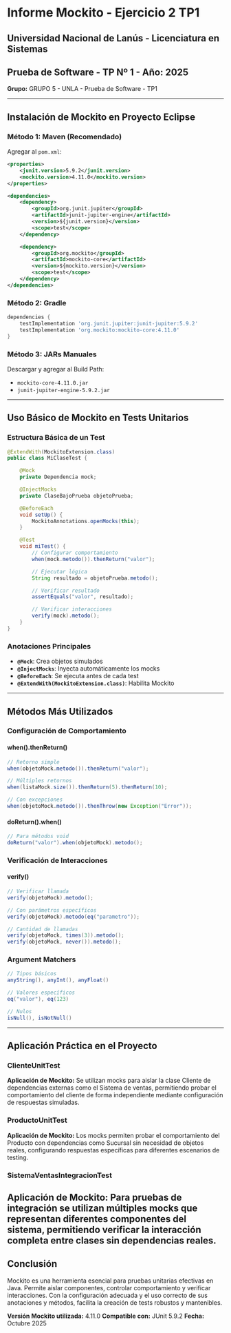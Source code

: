 # Informe Mockito - Ejercicio 2 TP1
## Universidad Nacional de Lanús - Licenciatura en Sistemas
## Prueba de Software - TP Nº 1 - Año: 2025


**Grupo:** GRUPO 5 - UNLA - Prueba de Software - TP1

---

## Instalación de Mockito en Proyecto Eclipse

### Método 1: Maven (Recomendado)
Agregar al `pom.xml`:
```xml
<properties>
    <junit.version>5.9.2</junit.version>
    <mockito.version>4.11.0</mockito.version>
</properties>

<dependencies>
    <dependency>
        <groupId>org.junit.jupiter</groupId>
        <artifactId>junit-jupiter-engine</artifactId>
        <version>${junit.version}</version>
        <scope>test</scope>
    </dependency>

    <dependency>
        <groupId>org.mockito</groupId>
        <artifactId>mockito-core</artifactId>
        <version>${mockito.version}</version>
        <scope>test</scope>
    </dependency>
</dependencies>
```

### Método 2: Gradle
```gradle
dependencies {
    testImplementation 'org.junit.jupiter:junit-jupiter:5.9.2'
    testImplementation 'org.mockito:mockito-core:4.11.0'
}
```

### Método 3: JARs Manuales
Descargar y agregar al Build Path:
- `mockito-core-4.11.0.jar`
- `junit-jupiter-engine-5.9.2.jar`

---

## Uso Básico de Mockito en Tests Unitarios

### Estructura Básica de un Test
```java
@ExtendWith(MockitoExtension.class)
public class MiClaseTest {

    @Mock
    private Dependencia mock;

    @InjectMocks
    private ClaseBajoPrueba objetoPrueba;

    @BeforeEach
    void setUp() {
        MockitoAnnotations.openMocks(this);
    }

    @Test
    void miTest() {
        // Configurar comportamiento
        when(mock.metodo()).thenReturn("valor");

        // Ejecutar lógica
        String resultado = objetoPrueba.metodo();

        // Verificar resultado
        assertEquals("valor", resultado);

        // Verificar interacciones
        verify(mock).metodo();
    }
}
```

### Anotaciones Principales
- **`@Mock`**: Crea objetos simulados
- **`@InjectMocks`**: Inyecta automáticamente los mocks
- **`@BeforeEach`**: Se ejecuta antes de cada test
- **`@ExtendWith(MockitoExtension.class)`**: Habilita Mockito

---

## Métodos Más Utilizados

### Configuración de Comportamiento

#### when().thenReturn()
```java
// Retorno simple
when(objetoMock.metodo()).thenReturn("valor");

// Múltiples retornos
when(listaMock.size()).thenReturn(5).thenReturn(10);

// Con excepciones
when(objetoMock.metodo()).thenThrow(new Exception("Error"));
```

#### doReturn().when()
```java
// Para métodos void
doReturn("valor").when(objetoMock).metodo();
```

### Verificación de Interacciones

#### verify()
```java
// Verificar llamada
verify(objetoMock).metodo();

// Con parámetros específicos
verify(objetoMock).metodo(eq("parametro"));

// Cantidad de llamadas
verify(objetoMock, times(3)).metodo();
verify(objetoMock, never()).metodo();
```

### Argument Matchers
```java
// Tipos básicos
anyString(), anyInt(), anyFloat()

// Valores específicos
eq("valor"), eq(123)

// Nulos
isNull(), isNotNull()
```

---

## Aplicación Práctica en el Proyecto

### ClienteUnitTest
**Aplicación de Mockito:** Se utilizan mocks para aislar la clase Cliente de dependencias externas como el Sistema de ventas, permitiendo probar el comportamiento del cliente de forma independiente mediante configuración de respuestas simuladas.

### ProductoUnitTest
**Aplicación de Mockito:** Los mocks permiten probar el comportamiento del Producto con dependencias como Sucursal sin necesidad de objetos reales, configurando respuestas específicas para diferentes escenarios de testing.

### SistemaVentasIntegracionTest
**Aplicación de Mockito:** Para pruebas de integración se utilizan múltiples mocks que representan diferentes componentes del sistema, permitiendo verificar la interacción completa entre clases sin dependencias reales.
---

## Conclusión

Mockito es una herramienta esencial para pruebas unitarias efectivas en Java. Permite aislar componentes, controlar comportamiento y verificar interacciones. Con la configuración adecuada y el uso correcto de sus anotaciones y métodos, facilita la creación de tests robustos y mantenibles.

**Versión Mockito utilizada:** 4.11.0
**Compatible con:** JUnit 5.9.2
**Fecha:** Octubre 2025

